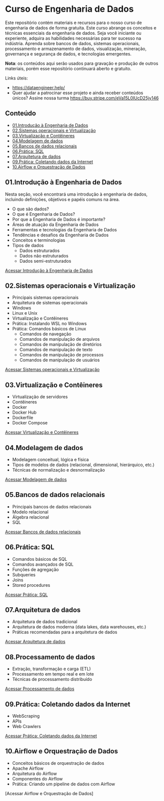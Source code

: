 # Curso de Engenharia de Dados

Este repositório contém materiais e recursos para o nosso curso de engenharia de dados de forma gratuita. Este curso abrange os conceitos e técnicas essenciais da engenharia de dados. Seja você iniciante ou experiente, adquira as habilidades necessárias para ter sucesso na indústria. Aprenda sobre bancos de dados, sistemas operacionais, processamento e armazenamento de dados, visualização, mineração, governança e segurança de dados, e tecnologias emergentes.

**Nota**: os conteúdos aqui serão usados para gravação e produção de outros materiais, porém esse repositório continuará aberto e gratuito.

Links úteis:
 - https://dataengineer.help/
 - Quer ajudar a patrocinar esse projeto e ainda receber conteúdos únicos? Assine nossa turma https://buy.stripe.com/eVa15L0IUcD25jy146

## Conteúdo

- [01.Introdução à Engenharia de Dados](#01introdução-à-engenharia-de-dados)
- [02.Sistemas operacionais e Virtualização](#02sistemas-operacionais-e-virtualização)
- [03.Virtualização e Contêineres](#03virtualização-e-contêineres)
- [04.Modelagem de dados](#04modelagem-de-dados)
- [05.Bancos de dados relacionais](#05bancos-de-dados-relacionais)
- [06.Prática: SQL](#06prática-sql)
- [07.Arquitetura de dados](#07arquitetura-de-dados)
- [09.Prática: Coletando dados da Internet](#09prática-coletando-dados-da-internet)
- [10.Airflow e Orquestração de Dados](#10airflow-e-orquestração-de-dados)

## 01.Introdução à Engenharia de Dados

Nesta seção, você encontrará uma introdução à engenharia de dados, incluindo definições, objetivos e papéis comuns na área.

- O que são dados?
- O que é Engenharia de Dados?
- Por que a Engenharia de Dados é importante?
- Áreas de atuação da Engenharia de Dados
- Ferramentas e tecnologias da Engenharia de Dados
- Tendências e desafios da Engenharia de Dados
- Conceitos e terminologias
- Tipos de dados
    - Dados estruturados
    - Dados não estruturados
    - Dados semi-estruturados

[Acessar Introdução à Engenharia de Dados](https://github.com/aureliowozhiak/curso-engenharia-de-dados/blob/main/01.Introdu%C3%A7%C3%A3o%20%C3%A0%20Engenharia%20de%20Dados.md)

## 02.Sistemas operacionais e Virtualização

 - Principais sistemas operacionais
 - Arquitetura de sistemas operacionais
 - Windows
 - Linux e Unix
 - Virtualização e Contêineres
 - Prática: Instalando WSL no Windows
 - Prática: Comandos básicos de Linux
    - Comandos de navegação
    - Comandos de manipulação de arquivos
    - Comandos de manipulação de diretórios
    - Comandos de manipulação de texto
    - Comandos de manipulação de processos
    - Comandos de manipulação de usuários

[Acessar Sistemas operacionais e Virtualização](https://github.com/aureliowozhiak/curso-engenharia-de-dados/blob/main/02.Sistemas%20operacionais%20e%20Virtualiza%C3%A7%C3%A3o.md)

## 03.Virtualização e Contêineres

 - Virtualização de servidores
 - Contêineres
 - Docker
 - Docker Hub
 - Dockerfile
 - Docker Compose

 [Acessar Virtualização e Contêineres](https://github.com/aureliowozhiak/curso-engenharia-de-dados/blob/main/03.Virtualiza%C3%A7%C3%A3o%20e%20Cont%C3%AAineres.md)

## 04.Modelagem de dados

 - Modelagem conceitual, lógica e física
 - Tipos de modelos de dados (relacional, dimensional, hierárquico, etc.)
 - Técnicas de normalização e desnormalização

[Acessar Modelagem de dados](https://github.com/aureliowozhiak/curso-engenharia-de-dados/blob/main/04.Modelagem%20de%20dados.md)

## 05.Bancos de dados relacionais

 - Principais bancos de dados relacionais
 - Modelo relacional
 - Álgebra relacional
 - SQL

[Acessar Bancos de dados relacionais](https://github.com/aureliowozhiak/curso-engenharia-de-dados/blob/main/05.Bancos%20de%20dados%20relacionais.md)

## 06.Prática: SQL
 - Comandos básicos de SQL
 - Comandos avançados de SQL
 - Funções de agregação
 - Subqueries
 - Joins
 - Stored procedures

 [Acessar Prática: SQL](https://github.com/aureliowozhiak/curso-engenharia-de-dados/blob/main/06.Pr%C3%A1tica%20SQL.md)


## 07.Arquitetura de dados
 - Arquitetura de dados tradicional
 - Arquitetura de dados moderna (data lakes, data warehouses, etc.)
 - Práticas recomendadas para a arquitetura de dados

 [Acessar Arquitetura de dados](https://github.com/aureliowozhiak/curso-engenharia-de-dados/blob/main/07.Arquitetura%20de%20dados.md)

## 08.Processamento de dados
 - Extração, transformação e carga (ETL)
 - Processamento em tempo real e em lote
 - Técnicas de processamento distribuído

 [Acessar Processamento de dados](https://github.com/aureliowozhiak/curso-engenharia-de-dados/blob/main/08.Processamento%20de%20dados.md)

## 09.Prática: Coletando dados da Internet
 - WebScraping
 - APIs
 - Web Crawlers

[Acessar Prática: Coletando dados da Internet](https://github.com/aureliowozhiak/curso-engenharia-de-dados/blob/main/09.Pr%C3%A1tica%20Coletando%20dados%20da%20Internet.md)

## 10.Airflow e Orquestração de Dados
- Conceitos básicos de orquestração de dados
- Apache Airflow
- Arquitetura do Airflow
- Componentes do Airflow
- Prática: Criando um pipeline de dados com Airflow

[Acessar Airflow e Orquestração de Dados]